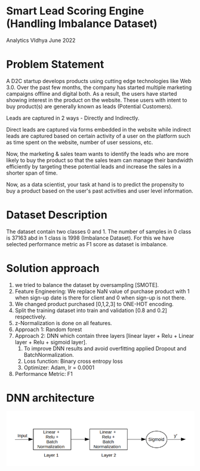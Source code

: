 # Smart Lead Scoring Engine (Handling Imbalance Dataset)
Analytics VIdhya June 2022

# Problem Statement
A D2C startup develops products using cutting edge technologies like Web 3.0. Over the past few months, the company has started multiple marketing campaigns offline and digital both. As a result, the users have started showing interest in the product on the website. These users with intent to buy product(s) are generally known as leads (Potential Customers).

Leads are captured in 2 ways - Directly and Indirectly.

Direct leads are captured via forms embedded in the website while indirect leads are captured based on certain activity of a user on the platform such as time spent on the website, number of user sessions, etc.

Now, the marketing & sales team wants to identify the leads who are more likely to buy the product so that the sales team can manage their bandwidth efficiently by targeting these potential leads and increase the sales in a shorter span of time.

Now, as a data scientist, your task at hand is to predict the propensity to buy a product based on the user's past activities and user level information.

# Dataset Description
The dataset contain two classes 0 and 1. The number of samples in 0 class is 37163 abd in 1 class is 1998 (Imbalance Dataset). For this we have selected performance metric as F1 score as dataset is imbalance.

# Solution approach
1. we tried to balance the dataset by oversampling [SMOTE].
2. Feature Engineering: We replace NaN value of purchase product with 1 when sign-up date is there for client and 0 when sign-up is not there.
3. We changed product purchased [0,1,2,3] to ONE-HOT encoding.
4. Split the training dataset into train and validation [0.8 and 0.2] respectively.
5. z-Normalization is done on all features.
6. Approach 1: Random forest
7. Approach 2: DNN which contain three layers [linear layer + Relu + Linear layer + Relu + sigmoid layer].
    1. To improve DNN results and avoid overfitting applied Dropout and BatchNormalization.
    2. Loss function: Binary cross entropy loss
    3. Optimizer: Adam, lr = 0.0001
8. Performance Metric: F1   

# DNN architecture
![Screenshot](https://github.com/vibhorgupta1993-git/Smart-Lead-Scoring-Engine-Handling-Imbalance-Dataset-/blob/main/Architecture_D2C.png)

